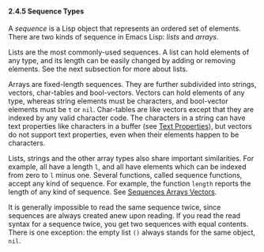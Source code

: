 

#### 2.4.5 Sequence Types

A *sequence* is a Lisp object that represents an ordered set of elements. There are two kinds of sequence in Emacs Lisp: *lists* and *arrays*.

Lists are the most commonly-used sequences. A list can hold elements of any type, and its length can be easily changed by adding or removing elements. See the next subsection for more about lists.

Arrays are fixed-length sequences. They are further subdivided into strings, vectors, char-tables and bool-vectors. Vectors can hold elements of any type, whereas string elements must be characters, and bool-vector elements must be `t` or `nil`. Char-tables are like vectors except that they are indexed by any valid character code. The characters in a string can have text properties like characters in a buffer (see [Text Properties](Text-Properties.html)), but vectors do not support text properties, even when their elements happen to be characters.

Lists, strings and the other array types also share important similarities. For example, all have a length `l`, and all have elements which can be indexed from zero to `l` minus one. Several functions, called sequence functions, accept any kind of sequence. For example, the function `length` reports the length of any kind of sequence. See [Sequences Arrays Vectors](Sequences-Arrays-Vectors.html).

It is generally impossible to read the same sequence twice, since sequences are always created anew upon reading. If you read the read syntax for a sequence twice, you get two sequences with equal contents. There is one exception: the empty list `()` always stands for the same object, `nil`.
